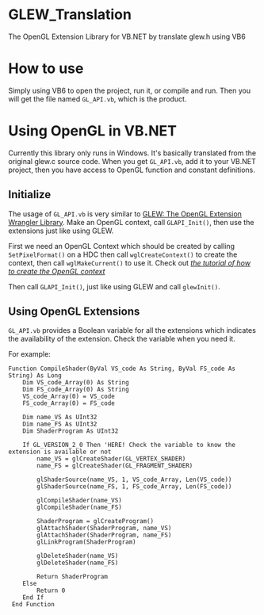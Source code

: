 # GLEW_Translation
The OpenGL Extension Library for VB.NET by translate glew.h using VB6

# How to use
Simply using VB6 to open the project, run it, or compile and run. Then you will get the file named `GL_API.vb`, which is the product.

# Using OpenGL in VB.NET
Currently this library only runs in Windows. It's basically translated from the original glew.c source code.
When you get `GL_API.vb`, add it to your VB.NET project, then you have access to OpenGL function and constant definitions.

## Initialize
The usage of `GL_API.vb` is very similar to [GLEW: The OpenGL Extension Wrangler Library](http://glew.sourceforge.net/). Make an OpenGL context, call `GLAPI_Init()`, then use the extensions just like using GLEW.

First we need an OpenGL Context which should be created by calling `SetPixelFormat()` on a HDC then call `wglCreateContext()` to create the context, then call `wglMakeCurrent()` to use it. Check out *[the tutorial of how to create the OpenGL context](https://www.khronos.org/opengl/wiki/Creating_an_OpenGL_Context_(WGL))*

Then call `GLAPI_Init()`, just like using GLEW and call `glewInit()`.

## Using OpenGL Extensions
`GL_API.vb` provides a Boolean variable for all the extensions which indicates the availability of the extension. Check the variable when you need it.

For example:

    Function CompileShader(ByVal VS_code As String, ByVal FS_code As String) As Long
        Dim VS_code_Array(0) As String
        Dim FS_code_Array(0) As String
        VS_code_Array(0) = VS_code
        FS_code_Array(0) = FS_code

        Dim name_VS As UInt32
        Dim name_FS As UInt32
        Dim ShaderProgram As UInt32

        If GL_VERSION_2_0 Then 'HERE! Check the variable to know the extension is available or not
            name_VS = glCreateShader(GL_VERTEX_SHADER)
            name_FS = glCreateShader(GL_FRAGMENT_SHADER)

            glShaderSource(name_VS, 1, VS_code_Array, Len(VS_code))
            glShaderSource(name_FS, 1, FS_code_Array, Len(FS_code))

            glCompileShader(name_VS)
            glCompileShader(name_FS)

            ShaderProgram = glCreateProgram()
            glAttachShader(ShaderProgram, name_VS)
            glAttachShader(ShaderProgram, name_FS)
            glLinkProgram(ShaderProgram)

            glDeleteShader(name_VS)
            glDeleteShader(name_FS)

            Return ShaderProgram
        Else
            Return 0
        End If
     End Function
